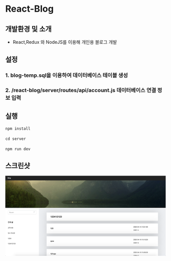 # React-Blog

## 개발환경 및 소개
* React,Redux 와 NodeJS를 이용해 개인용 블로그 개발

## 설정
### 1. blog-temp.sql을 이용하여 데이터베이스 테이블 생성
### 2. /react-blog/server/routes/api/account.js 데이터베이스 연결 정보 입력

## 실행
~~~
npm install

cd server

npm run dev
~~~

## 스크린샷
![main](./image/main.png)
